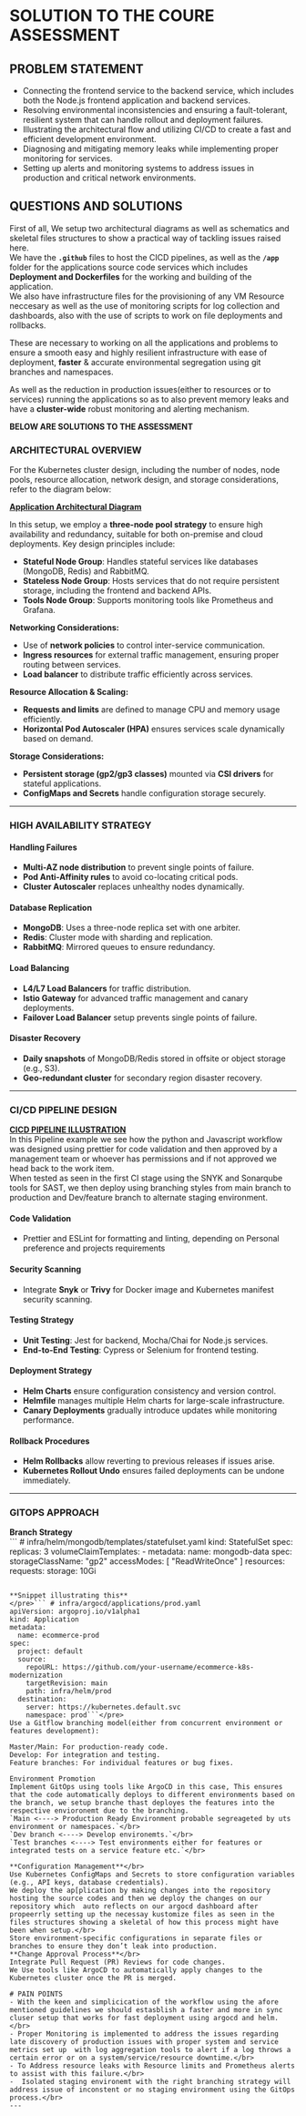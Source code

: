 # SOLUTION TO THE COURE ASSESSMENT

## PROBLEM STATEMENT  
- Connecting the frontend service to the backend service, which includes both the Node.js frontend application and backend services.  
- Resolving environmental inconsistencies and ensuring a fault-tolerant, resilient system that can handle rollout and deployment failures.  
- Illustrating the architectural flow and utilizing CI/CD to create a fast and efficient development environment.  
- Diagnosing and mitigating memory leaks while implementing proper monitoring for services.  
- Setting up alerts and monitoring systems to address issues in production and critical network environments.  

## QUESTIONS AND SOLUTIONS  
First of all, We setup two architectural diagrams as well as schematics and skeletal files structures to show a practical way of tackling issues raised here.</br>
We have the **`.github`** files to host the CICD pipelines, as well as the **`/app`** folder for the applications source code services which includes **Deployment and Dockerfiles** for the working and building of the application.</br>
We also have infrastructure files for the provisioning of any VM Resource neccesary as well as the use of monitoring scripts for log collection and dashboards, also with the use of scripts to work on file deployments and rollbacks.</br>

These are necessary to working on all the applications and problems to ensure a smooth easy and highly resilient infrastructure with ease of deployment, **faster** & accurate environmental segregation using git branches and namespaces.

As well as the reduction in production issues(either to resources or to services) running the applications so as to also prevent memory leaks and have a **cluster-wide** robust monitoring and alerting mechanism.

**BELOW ARE SOLUTIONS TO THE ASSESSMENT**</br>
### ARCHITECTURAL OVERVIEW  
For the Kubernetes cluster design, including the number of nodes, node pools, resource allocation, network design, and storage considerations, refer to the diagram below:  

**[Application Architectural Diagram](images/Coure.drawio.png)**  

In this setup, we employ a **three-node pool strategy** to ensure high availability and redundancy, suitable for both on-premise and cloud deployments. Key design principles include:  

- **Stateful Node Group**: Handles stateful services like databases (MongoDB, Redis) and RabbitMQ.  
- **Stateless Node Group**: Hosts services that do not require persistent storage, including the frontend and backend APIs.  
- **Tools Node Group**: Supports monitoring tools like Prometheus and Grafana.  

**Networking Considerations:**  
- Use of **network policies** to control inter-service communication.  
- **Ingress resources** for external traffic management, ensuring proper routing between services.  
- **Load balancer** to distribute traffic efficiently across services.  

**Resource Allocation & Scaling:**  
- **Requests and limits** are defined to manage CPU and memory usage efficiently.  
- **Horizontal Pod Autoscaler (HPA)** ensures services scale dynamically based on demand.  

**Storage Considerations:**  
- **Persistent storage (gp2/gp3 classes)** mounted via **CSI drivers** for stateful applications.  
- **ConfigMaps and Secrets** handle configuration storage securely.  

---

### HIGH AVAILABILITY STRATEGY  

#### **Handling Failures**  
- **Multi-AZ node distribution** to prevent single points of failure.  
- **Pod Anti-Affinity rules** to avoid co-locating critical pods.  
- **Cluster Autoscaler** replaces unhealthy nodes dynamically.  

#### **Database Replication**  
- **MongoDB**: Uses a three-node replica set with one arbiter.  
- **Redis**: Cluster mode with sharding and replication.  
- **RabbitMQ**: Mirrored queues to ensure redundancy.  

#### **Load Balancing**  
- **L4/L7 Load Balancers** for traffic distribution.  
- **Istio Gateway** for advanced traffic management and canary deployments.  
- **Failover Load Balancer** setup prevents single points of failure.  

#### **Disaster Recovery**  
- **Daily snapshots** of MongoDB/Redis stored in offsite or object storage (e.g., S3).  
- **Geo-redundant cluster** for secondary region disaster recovery.  

---

### CI/CD PIPELINE DESIGN  
**[CICD PIPELINE ILLUSTRATION](images/cicd.drawio.png)**  
In this Pipeline example we see how the python and Javascript workflow was designed using prettier for code validation and then approved by a management team or whoever has permissions and if not approved we head back to the work item. </br>
When tested as seen in the first CI stage using the SNYK and Sonarqube tools for SAST, we then deploy using branching styles from main branch to production and Dev/feature branch to alternate staging environment.</br>
#### **Code Validation**  
- Prettier and ESLint for formatting and linting, depending on Personal preference and projects requirements

#### **Security Scanning**  
- Integrate **Snyk** or **Trivy** for Docker image and Kubernetes manifest security scanning.  

#### **Testing Strategy**  
- **Unit Testing**: Jest for backend, Mocha/Chai for Node.js services.  
- **End-to-End Testing**: Cypress or Selenium for frontend testing.  

#### **Deployment Strategy**  
- **Helm Charts** ensure configuration consistency and version control.  
- **Helmfile** manages multiple Helm charts for large-scale infrastructure.  
- **Canary Deployments** gradually introduce updates while monitoring performance.  

#### **Rollback Procedures**  
- **Helm Rollbacks** allow reverting to previous releases if issues arise.  
- **Kubernetes Rollout Undo** ensures failed deployments can be undone immediately.  

---

### GITOPS APPROACH  
**Branch Strategy</br>**
</pre>``` # infra/helm/mongodb/templates/statefulset.yaml
kind: StatefulSet
spec:
  replicas: 3
  volumeClaimTemplates:
    - metadata:
        name: mongodb-data
      spec:
        storageClassName: "gp2"
        accessModes: [ "ReadWriteOnce" ]
        resources:
          requests:
            storage: 10Gi
```</pre> </br>

**Snippet illustrating this**
</pre>``` # infra/argocd/applications/prod.yaml
apiVersion: argoproj.io/v1alpha1
kind: Application
metadata:
  name: ecommerce-prod
spec:
  project: default
  source:
    repoURL: https://github.com/your-username/ecommerce-k8s-modernization
    targetRevision: main
    path: infra/helm/prod
  destination:
    server: https://kubernetes.default.svc
    namespace: prod```</pre>
Use a Gitflow branching model(either from concurrent environment or features development):

Master/Main: For production-ready code.
Develop: For integration and testing.
Feature branches: For individual features or bug fixes.

Environment Promotion
Implement GitOps using tools like ArgoCD in this case, This ensures that the code automatically deploys to different environments based on the branch, we setup branche thast deployes the features into the respective envioronemt due to the branching.
`Main <----> Production Ready Environment probable segreageted by uts environment or namespaces.`</br>
`Dev branch <----> Develop environemts.`</br>
`Test branches <----> Test environments either for features or integrated tests on a service feature etc.`</br>

**Configuration Management**</br>
Use Kubernetes ConfigMaps and Secrets to store configuration variables (e.g., API keys, database credentials).
We deploy the ap[plication by making changes into the repository hosting the source codes and then we deploy the changes on our repository which  auto reflects on our argocd dashboard after propeerrly setting up the necessay kustomize files as seen in the files structures showing a skeletal of how this process might have been when setup.</br>
Store environment-specific configurations in separate files or branches to ensure they don’t leak into production.
**Change Approval Process**</br>
Integrate Pull Request (PR) Reviews for code changes.
We Use tools like ArgoCD to automatically apply changes to the Kubernetes cluster once the PR is merged.

# PAIN POINTS
- With the keen and simplicication of the workflow using the afore mentioned guidelines we should estasblish a faster and more in sync cluser setup that works for fast deployment using argocd and helm.</br>
- Proper Monitoring is implemented to address the issues regarding late discovery of production issues with proper system and service metrics set up  with log aggregation tools to alert if a log throws a certain error or on a system/service/resource downtime.</br>
- To Address resource leaks with Resource limits and Prometheus alerts to assist with this failure.</br>
-  Isolated staging environemt with the right branching strategy will address issue of inconstent or no staging environment using the GitOps process.</br>
---